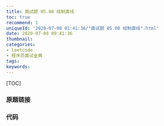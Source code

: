 ```yaml
---
title: 面试题 05.08 绘制直线
toc: true
recommend: 1
uniqueId: '2020-07-08 01:41:36/"面试题 05.08 绘制直线".html'
date: 2020-07-08 09:41:36
thumbnail:
categories:
- leetcode
- 程序员面试金典
tags:
keywords:
---
```


[TOC]

<!--more-->

### 原题链接



### 代码

```python

```

